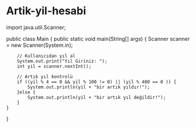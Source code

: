 # Artik-yil-hesabi
import java.util.Scanner;

public class Main {
    public static void main(String[] args) {
        Scanner scanner = new Scanner(System.in);

        // Kullanıcıdan yıl al
        System.out.print("Yıl Giriniz: ");
        int yil = scanner.nextInt();

        // Artık yıl kontrolü
        if ((yil % 4 == 0 && yil % 100 != 0) || (yil % 400 == 0 )) {
            System.out.println(yil + "bir artık yıldır!");
        }else {
            System.out.println(yil + "bir artık yıl değildir!");
        }
    }
}
